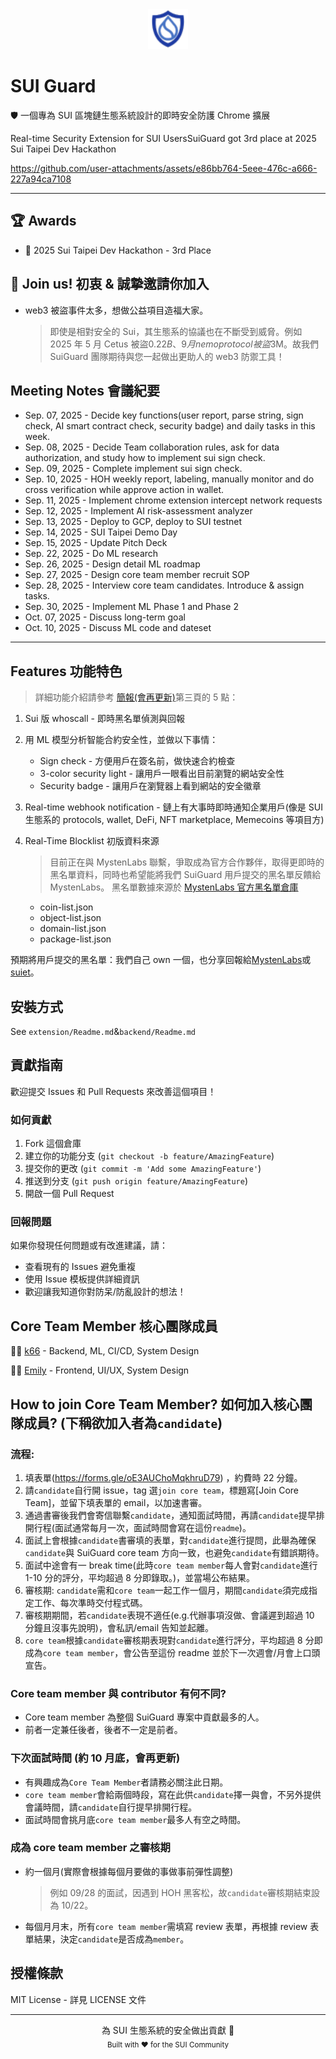 <div align="center">
  <img src="extension/icons/logo16.png" alt="SUI Guard Logo" width="64" height="64">
</div>

# SUI Guard

🛡️ 一個專為 SUI 區塊鏈生態系統設計的即時安全防護 Chrome 擴展

Real-time Security Extension for SUI UsersSuiGuard got 3rd place at 2025 Sui Taipei Dev Hackathon

https://github.com/user-attachments/assets/e86bb764-5eee-476c-a666-227a94ca7108

---

## 🏆 Awards

- 🥉 2025 Sui Taipei Dev Hackathon - 3rd Place

## 🚀 Join us! 初衷 & 誠摯邀請你加入

- web3 被盜事件太多，想做公益項目造福大家。
  > 即使是相對安全的 Sui，其生態系的協議也在不斷受到威脅。例如 2025 年 5 月 Cetus 被盜$0.22B、9 月 nemo protocol 被盜$3M。故我們 SuiGuard 團隊期待與您一起做出更助人的 web3 防禦工具！

## Meeting Notes 會議紀要

- Sep. 07, 2025 - Decide key functions(user report, parse string, sign check, AI smart contract check, security badge) and daily tasks in this week.
- Sep. 08, 2025 - Decide Team collaboration rules, ask for data authorization, and study how to implement sui sign check.
- Sep. 09, 2025 - Complete implement sui sign check.
- Sep. 10, 2025 - HOH weekly report, labeling, manually monitor and do cross verification while approve action in wallet.
- Sep. 11, 2025 - Implement chrome extension intercept network requests
- Sep. 12, 2025 - Implement AI risk-assessment analyzer
- Sep. 13, 2025 - Deploy to GCP, deploy to SUI testnet
- Sep. 14, 2025 - SUI Taipei Demo Day
- Sep. 15, 2025 - Update Pitch Deck
- Sep. 22, 2025 - Do ML research
- Sep. 26, 2025 - Design detail ML roadmap
- Sep. 27, 2025 - Design core team member recruit SOP
- Sep. 28, 2025 - Interview core team candidates. Introduce & assign tasks.
- Sep. 30, 2025 - Implement ML Phase 1 and Phase 2
- Oct. 07, 2025 - Discuss long-term goal
- Oct. 10, 2025 - Discuss ML code and dateset

---

## Features 功能特色

> 詳細功能介紹請參考 [簡報(會再更新)](https://github.com/k66inthesky/suiguard/tree/main/docs)第三頁的 5 點：

1. Sui 版 whoscall - 即時黑名單偵測與回報
2. 用 ML 模型分析智能合約安全性，並做以下事情：
   - Sign check - 方便用戶在簽名前，做快速合約檢查
   - 3-color security light - 讓用戶一眼看出目前瀏覽的網站安全性
   - Security badge - 讓用戶在瀏覽器上看到網站的安全徽章
3. Real-time webhook notification - 鏈上有大事時即時通知企業用戶(像是 SUI 生態系的 protocols, wallet, DeFi, NFT marketplace, Memecoins 等項目方)

4. Real-Time Blocklist 初版資料來源

   > 目前正在與 MystenLabs 聯繫，爭取成為官方合作夥伴，取得更即時的黑名單資料，同時也希望能將我們 SuiGuard 用戶提交的黑名單反饋給 MystenLabs。
   > 黑名單數據來源於 [MystenLabs 官方黑名單倉庫](https://github.com/MystenLabs/wallet_blocklist)

   - coin-list.json
   - object-list.json
   - domain-list.json
   - package-list.json

預期將用戶提交的黑名單：我們自己 own 一個，也分享回報給[MystenLabs](https://github.com/MystenLabs/wallet_blocklist)或[suiet](https://github.com/suiet/guardians)。

## 安裝方式

See `extension/Readme.md`&`backend/Readme.md`

## 貢獻指南

歡迎提交 Issues 和 Pull Requests 來改善這個項目！

### 如何貢獻

1. Fork 這個倉庫
2. 建立你的功能分支 (`git checkout -b feature/AmazingFeature`)
3. 提交你的更改 (`git commit -m 'Add some AmazingFeature'`)
4. 推送到分支 (`git push origin feature/AmazingFeature`)
5. 開啟一個 Pull Request

### 回報問題

如果你發現任何問題或有改進建議，請：

- 查看現有的 Issues 避免重複
- 使用 Issue 模板提供詳細資訊
- 歡迎讓我知道你對防呆/防亂設計的想法！

## Core Team Member 核心團隊成員

👨‍💻 [k66](https://github.com/k66inthesky) - Backend, ML, CI/CD, System Design

👨‍💻 [Emily](https://github.com/lienweb) - Frontend, UI/UX, System Design

## How to join Core Team Member? 如何加入核心團隊成員? (下稱欲加入者為`candidate`)

### 流程:

1. 填表單(https://forms.gle/oE3AUChoMqkhruD79) ，約費時 22 分鐘。
2. 請`candidate`自行開 issue，tag 選`join core team`，標題寫[Join Core Team]，並留下填表單的 email，以加速書審。
3. 通過書審後我們會寄信聯繫`candidate`，通知面試時間，再請`candidate`提早排開行程(面試通常每月一次，面試時間會寫在這份`readme`)。
4. 面試上會根據`candidate`書審填的表單，對`candidate`進行提問，此舉為確保`candidate`與 SuiGuard core team 方向一致，也避免`candidate`有錯誤期待。
5. 面試中途會有一 break time(此時`core team member`每人會對`candidate`進行 1-10 分的評分，平均超過 8 分即錄取。)，並當場公布結果。
6. 審核期: `candidate`需和`core team`一起工作一個月，期間`candidate`須完成指定工作、每次準時交付程式碼。
7. 審核期期間，若`candidate`表現不適任(e.g.代辦事項沒做、會議遲到超過 10 分鐘且沒事先說明)，會私訊/email 告知並起離。
8. `core team`根據`candidate`審核期表現對`candidate`進行評分，平均超過 8 分即成為`core team member`，會公告至這份 readme 並於下一次週會/月會上口頭宣告。

### Core team member 與 contributor 有何不同?

- Core team member 為整個 SuiGuard 專案中貢獻最多的人。
- 前者一定兼任後者，後者不一定是前者。

### 下次面試時間 (約 10 月底，會再更新)

- 有興趣成為`Core Team Member`者請務必關注此日期。
- `core team member`會給兩個時段，寫在此供`candidate`擇一與會，不另外提供會議時間，請`candidate`自行提早排開行程。
- 面試時間會挑月底`core team member`最多人有空之時間。

### 成為 core team member 之審核期

- 約一個月(實際會根據每個月要做的事做事前彈性調整)
  > 例如 09/28 的面試，因遇到 HOH 黑客松，故`candidate`審核期結束設為 10/22。
- 每個月月末，所有`core team member`需填寫 review 表單，再根據 review 表單結果，決定`candidate`是否成為`member`。

## 授權條款

MIT License - 詳見 LICENSE 文件

---

<div align="center">
  為 SUI 生態系統的安全做出貢獻 🚀
  <br>
  <sub>Built with ❤️ for the SUI Community</sub>
</div>
